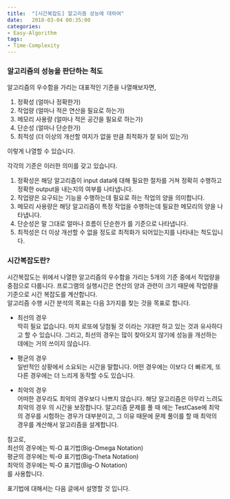 ```yaml
---
title:  "[시간복잡도] 알고리즘 성능에 대하여"
date:   2018-03-04 00:35:00
categories:
- Easy-Algorithm
tags:
- Time-Complexity
---
```


### 알고리즘의 성능을 판단하는 척도
알고리즘의 우수함을 가리는 대표적인 기준을 나열해보자면,
1. 정확성 (얼마나 정확한가)
2. 작업량 (얼마나 적은 연산을 필요로 하는가)
3. 메모리 사용량 (얼마나 적은 공간을 필요로 하는가)
4. 단순성 (얼마나 단순한가)
5. 최적성 (더 이상의 개선할 여지가 없을 만큼 최적화가 잘 되어 있는가)<br>

이렇게 나열할 수 있습니다.

각각의 기준은 이러한 의미를 갖고 있습니다.<br>
1. 정확성은 해당 알고리즘이 input data에 대해 필요한 절차를 거쳐 정확히 수행하고 정확한 output을 내는지의 여부를 나타냅니다.
2. 작업량은 요구되는 기능을 수행하는데 필요로 하는 작업의 양을 의미합니다.
3. 메모리 사용량은 해당 알고리즘이 특정 작업을 수행하는데 필요한 메모리의 양을 나타냅니다.
4. 단순성은 말 그대로 얼마나 흐름이 단순한가 를 기준으로 나타냅니다.
5. 최적성은 더 이상 개선할 수 없을 정도로 최적화가 되어있는지를 나타내는 척도입니다.

### 시간복잡도란?
시간복잡도는 위에서 나열한 알고리즘의 우수함을 가리는 5개의 기준 중에서 작업량을 중점으로 다룹니다. 프로그램의 실행시간은 연산의 양과 관련이 크기 때문에 작업량을 기준으로 시간 복잡도를 계산합니다.<br>
알고리즘 수행 시간 분석의 목표는 다음 3가지를 찾는 것을 목표로 합니다.

* 최선의 경우<br>
딱히 필요 없습니다. 마치 로또에 당첨될 것 이라는 기대만 하고 있는 것과 유사하다고 할 수 있습니다. 그리고, 최선의 경우는 많이 찾아오지 않기에 성능을 개선하는 데에는 거의 쓰이지 않습니다.

* 평균의 경우<br>
일반적인 상황에서 소요되는 시간을 말합니다. 어떤 경우에는 이보다 더 빠르게, 또 다른 경우에는 더 느리게 동작할 수도 있습니다.

* 최악의 경우<br>
어떠한 경우라도 최악의 경우보다 나쁘지 않습니다. 해당 알고리즘은 아무리 느려도 최악의 경우 의 시간을 보장합니다. 알고리즘 문제를 풀 때 에는 TestCase에 최악의 경우를 시험하는 경우가 대부분이고, 그 이유 때문에 문제 풀이를 할 때 최악의 경우를 계산해서 알고리즘을 설계합니다.

참고로,<br>
최선의 경우에는 빅-Ω 표기법(Big-Omega Notation)<br>
평균의 경우에는 빅-Θ 표기법(Big-Theta Notation)<br>
최악의 경우에는 빅-O 표기법(Big-O Notation)<br>
를 사용합니다.

표기법에 대해서는 다음 글에서 설명할 것 입니다.
